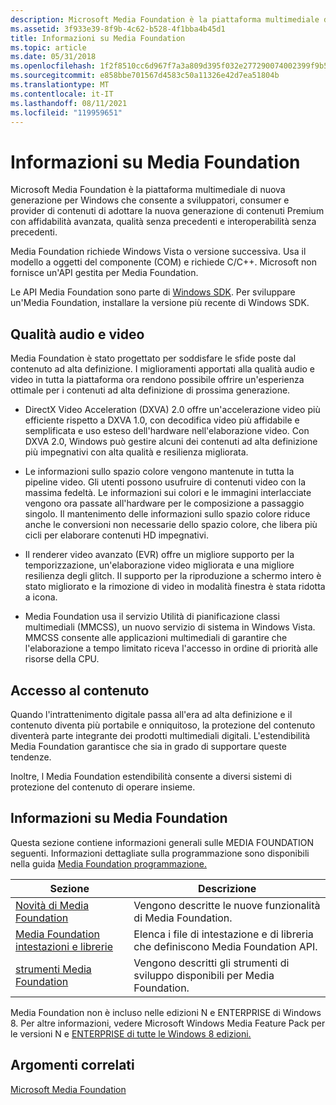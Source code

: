 ```yaml
---
description: Microsoft Media Foundation è la piattaforma multimediale di nuova generazione per Windows che consente a sviluppatori, consumer e provider di contenuti di adottare la nuova generazione di contenuti Premium con affidabilità avanzata, qualità senza precedenti e interoperabilità senza precedenti.
ms.assetid: 3f933e39-8f9b-4c62-b528-4f1bba4b45d1
title: Informazioni su Media Foundation
ms.topic: article
ms.date: 05/31/2018
ms.openlocfilehash: 1f2f8510cc6d967f7a3a809d395f032e277290074002399f9b54e6c54025c312
ms.sourcegitcommit: e858bbe701567d4583c50a11326e42d7ea51804b
ms.translationtype: MT
ms.contentlocale: it-IT
ms.lasthandoff: 08/11/2021
ms.locfileid: "119959651"
---
```

# <a name="about-media-foundation"></a>Informazioni su Media Foundation

Microsoft Media Foundation è la piattaforma multimediale di nuova generazione per Windows che consente a sviluppatori, consumer e provider di contenuti di adottare la nuova generazione di contenuti Premium con affidabilità avanzata, qualità senza precedenti e interoperabilità senza precedenti.

Media Foundation richiede Windows Vista o versione successiva. Usa il modello a oggetti del componente (COM) e richiede C/C++. Microsoft non fornisce un'API gestita per Media Foundation.

Le API Media Foundation sono parte di [Windows SDK](https://msdn.microsoft.com/windowsvista/bb980924.aspx). Per sviluppare un'Media Foundation, installare la versione più recente di Windows SDK.

## <a name="audio-and-video-quality"></a>Qualità audio e video

Media Foundation è stato progettato per soddisfare le sfide poste dal contenuto ad alta definizione. I miglioramenti apportati alla qualità audio e video in tutta la piattaforma ora rendono possibile offrire un'esperienza ottimale per i contenuti ad alta definizione di prossima generazione.

-   DirectX Video Acceleration (DXVA) 2.0 offre un'accelerazione video più efficiente rispetto a DXVA 1.0, con decodifica video più affidabile e semplificata e uso esteso dell'hardware nell'elaborazione video. Con DXVA 2.0, Windows può gestire alcuni dei contenuti ad alta definizione più impegnativi con alta qualità e resilienza migliorata.

-   Le informazioni sullo spazio colore vengono mantenute in tutta la pipeline video. Gli utenti possono usufruire di contenuti video con la massima fedeltà. Le informazioni sui colori e le immagini interlacciate vengono ora passate all'hardware per le composizione a passaggio singolo. Il mantenimento delle informazioni sullo spazio colore riduce anche le conversioni non necessarie dello spazio colore, che libera più cicli per elaborare contenuti HD impegnativi.
-   Il renderer video avanzato (EVR) offre un migliore supporto per la temporizzazione, un'elaborazione video migliorata e una migliore resilienza degli glitch. Il supporto per la riproduzione a schermo intero è stato migliorato e la rimozione di video in modalità finestra è stata ridotta a icona.
-   Media Foundation usa il servizio Utilità di pianificazione classi multimediali (MMCSS), un nuovo servizio di sistema in Windows Vista. MMCSS consente alle applicazioni multimediali di garantire che l'elaborazione a tempo limitato riceva l'accesso in ordine di priorità alle risorse della CPU.

## <a name="content-access"></a>Accesso al contenuto

Quando l'intrattenimento digitale passa all'era ad alta definizione e il contenuto diventa più portabile e onniquitoso, la protezione del contenuto diventerà parte integrante dei prodotti multimediali digitali. L'estendibilità Media Foundation garantisce che sia in grado di supportare queste tendenze.

Inoltre, l Media Foundation estendibilità consente a diversi sistemi di protezione del contenuto di operare insieme.

## <a name="about-media-foundation"></a>Informazioni su Media Foundation

Questa sezione contiene informazioni generali sulle MEDIA FOUNDATION seguenti. Informazioni dettagliate sulla programmazione sono disponibili nella guida [Media Foundation programmazione.](media-foundation-programming-guide.md)



| Sezione                                                                              | Descrizione                                                               |
|--------------------------------------------------------------------------------------|---------------------------------------------------------------------------|
| [Novità di Media Foundation](whats-new-for-media-foundation.md)                | Vengono descritte le nuove funzionalità di Media Foundation.                               |
| [Media Foundation intestazioni e librerie](media-foundation-headers-and-libraries.md) | Elenca i file di intestazione e di libreria che definiscono Media Foundation API. |
| [strumenti Media Foundation](media-foundation-tools.md)                                 | Vengono descritti gli strumenti di sviluppo disponibili per Media Foundation.  |



 

Media Foundation non è incluso nelle edizioni N e ENTERPRISE di Windows 8. Per altre informazioni, vedere Microsoft Windows Media Feature Pack per le versioni N e [ENTERPRISE di tutte le Windows 8 edizioni.](https://support.microsoft.com/kb/2703761)

## <a name="related-topics"></a>Argomenti correlati

<dl> <dt>

[Microsoft Media Foundation](microsoft-media-foundation-sdk.md)
</dt> </dl>

 

 



